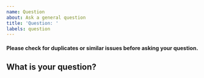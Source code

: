 ```yaml
---
name: Question
about: Ask a general question
title: 'Question: '
labels: question
---
```


[weed]: <> (This isn't a place for AMA type questions)

#### Please check for duplicates or similar issues before asking your question.
## What is your question?
